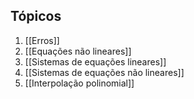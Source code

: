 ## Tópicos
1. [[Erros]]
2. [[Equações não lineares]]
3. [[Sistemas de equações lineares]]
4. [[Sistemas de equações não lineares]]
5. [[Interpolação polinomial]]
